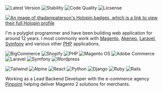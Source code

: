 ![Latest Version][ico-version]
![Stability][ico-build]
![Code Quality][ico-quality]
![Licsense][ico-licence]

[![An image of @adampaterson's Holopin badges, which is a link to view their full Holopin profile](https://holopin.me/adampaterson)](https://holopin.io/@adampaterson)

I'm a polyglot programmer and have been building web application for around 12 years. I most commonly work with [Magento](link-magento), [Akeneo](link-akeneo), [Laravel](link-laravel), [Symfony](link-symfony) and various other [PHP](link-php) applications.

<p align="center" style="text-align:"center">
  
![BigCommerce][badge-bigcommerce] ![Shopify][badge-shopify] ![PHP][badge-php] ![Magento OS][badge-magento] ![Adobe Commerce][badge-adobe] ![Laravel][badge-laravel] ![Symfony][badge-symfony] ![Wordpress][badge-wordpress]

![Tailwind][badge-tailwind] ![Alpine][badge-alpine] ![React][badge-react] ![Python][badge-python] ![Django][badge-django] ![Ruby][badge-ruby] ![Rails][badge-ruby-rails]

</p>

Working as a Lead Backend Developer with the e-commerce agency [Pinpoint](link-pinpoint) helping deliver Magento 2 solutions for merchants.

[ico-version]: https://img.shields.io/badge/Version-31.7-green?style=for-the-badge&logo=buy-me-a-coffee&logoColor=white&logoWidth=20
[ico-build]: https://img.shields.io/badge/Build-somewhat--stable-orange?style=for-the-badge&logo=travis-ci&logoColor=white&logoWidth=20
[ico-quality]: https://img.shields.io/badge/Code%20Quality-A+-green?style=for-the-badge&logo=scrutinizer-ci&logoColor=white&logoWidth=20
[ico-licence]: https://img.shields.io/badge/License-Divorced-green?style=for-the-badge&logo=tinder&logoColor=white&logoWidth=20

[link-magento]: https://github.com/magento/magento2
[link-akeneo]: https://github.com/akeneo/pim-community-dev
[link-laravel]: https://github.com/laravel/laravel
[link-symfony]: https://github.com/symfony/symfony
[link-php]: https://github.com/topics/php
[link-pinpoint]: https://www.pinpointdesigns.co.uk/

[badge-php]: https://img.shields.io/badge/PHP-777BB4?style=for-the-badge&logo=php&logoColor=white
[badge-magento]: https://img.shields.io/badge/Magento_OS-EE672F?style=for-the-badge&logo=magento&logoColor=white
[badge-adobe]: https://img.shields.io/badge/Adobe%20Commerce-FF0000?style=for-the-badge&logo=adobe&logoColor=white
[badge-bigcommerce]: https://img.shields.io/badge/BigCommerce-121118?style=for-the-badge&logo=bigcommerce&logoColor=white
[badge-shopify]: https://img.shields.io/badge/Shopify-7AB55C?style=for-the-badge&logo=shopify&logoColor=white
[badge-laravel]: https://img.shields.io/badge/Laravel-FF2D20?style=for-the-badge&logo=laravel&logoColor=white
[badge-symfony]: https://img.shields.io/badge/Symfony-000?style=for-the-badge&logo=symfony&logoColor=white
[badge-wordpress]: https://img.shields.io/badge/Wordpress-21759B?style=for-the-badge&logo=wordpress&logoColor=white
[badge-tailwind]: https://img.shields.io/badge/Tailwind-56347C?style=for-the-badge&logo=tailwindcss&logoColor=white
[badge-alpine]: https://img.shields.io/badge/Alpine_JS-8BC0D0?style=for-the-badge&logo=alpinedotjs&logoColor=white
[badge-react]: https://img.shields.io/badge/React-61DAFB?style=for-the-badge&logo=react&logoColor=black
[badge-python]: https://img.shields.io/badge/Python-3776AB?style=for-the-badge&logo=python&logoColor=white
[badge-django]: https://img.shields.io/badge/Django-092E20?style=for-the-badge&logo=django&logoColor=white
[badge-ruby]: https://img.shields.io/badge/Ruby-CC342D?style=for-the-badge&logo=ruby&logoColor=white
[badge-ruby-rails]: https://img.shields.io/badge/Ruby_on_Rails-CC0000?style=for-the-badge&logo=ruby&logoColor=white
